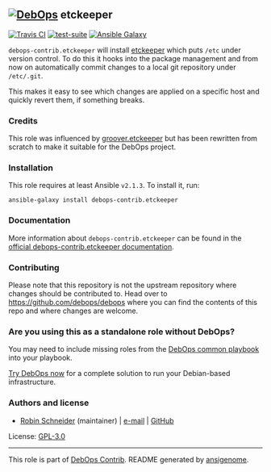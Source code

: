 ## [![DebOps](https://debops.org/images/debops-small.png)](https://debops.org) etckeeper

<!-- This file was generated by Ansigenome. Do not edit this file directly but
     instead have a look at the files in the ./meta/ directory. -->

[![Travis CI](https://img.shields.io/travis/debops-contrib/ansible-etckeeper.svg?style=flat)](https://travis-ci.org/debops-contrib/ansible-etckeeper)
[![test-suite](https://img.shields.io/badge/test--suite-ansible--etckeeper-blue.svg?style=flat)](https://github.com/debops/test-suite/tree/master/ansible-etckeeper/)
[![Ansible Galaxy](https://img.shields.io/badge/galaxy-debops--contrib.etckeeper-660198.svg?style=flat)](https://galaxy.ansible.com/debops-contrib/etckeeper)


`debops-contrib.etckeeper` will install [etckeeper][] which puts `/etc`
under version control. To do this it hooks into the package management and
from now on automatically commit changes to a local git repository under
`/etc/.git`.

This makes it easy to see which changes are applied on a specific host and
quickly revert them, if something breaks.

### Credits
This role was influenced by [groover.etckeeper](https://github.com/silpion/ansible-etckeeper)
but has been rewritten from scratch to make it suitable for the DebOps project.

[etckeeper]: https://github.com/joeyh/etckeeper

### Installation

This role requires at least Ansible `v2.1.3`. To install it, run:

```Shell
ansible-galaxy install debops-contrib.etckeeper
```

### Documentation

<!-- FIXME: Change to the canonical URL when it has been setup. https://github.com/debops/docs/issues/111 -->
More information about `debops-contrib.etckeeper` can be found in the
[official debops-contrib.etckeeper documentation](https://debops-contrib.readthedocs.io/en/latest/ansible/roles/ansible-etckeeper/docs/).

### Contributing

Please note that this repository is not the upstream repository where changes should be contributed to.
Head over to https://github.com/debops/debops where you can find the contents of this repo and where changes are welcome.



### Are you using this as a standalone role without DebOps?

You may need to include missing roles from the [DebOps common
playbook](https://github.com/debops/debops-playbooks/blob/master/playbooks/common.yml)
into your playbook.

[Try DebOps now](https://debops.org/) for a complete solution to run your Debian-based infrastructure.





### Authors and license

- [Robin Schneider](https://docs.debops.org/en/latest/debops-keyring/docs/entities.html#debops-keyring-entity-ypid) (maintainer) | [e-mail](mailto:ypid@riseup.net) | [GitHub](https://github.com/ypid)

License: [GPL-3.0](https://tldrlegal.com/license/gnu-general-public-license-v3-%28gpl-3%29)

***

This role is part of [DebOps Contrib](https://github.com/debops-contrib/debops-contrib). README generated by [ansigenome](https://github.com/nickjj/ansigenome/).
<!-- Ansigenome sources: https://github.com/ypid/ypid-ansible-common/tree/master/template_READMEs/debops-contrib -->
